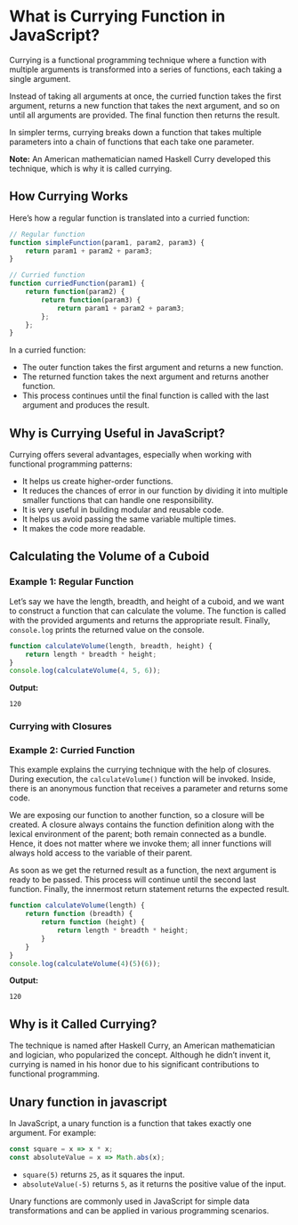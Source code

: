 
# What is Currying Function in JavaScript?

Currying is a functional programming technique where a function with multiple arguments is transformed into a series of functions, each taking a single argument.

Instead of taking all arguments at once, the curried function takes the first argument, returns a new function that takes the next argument, and so on until all arguments are provided. The final function then returns the result.

In simpler terms, currying breaks down a function that takes multiple parameters into a chain of functions that each take one parameter.

**Note:** An American mathematician named Haskell Curry developed this technique, which is why it is called currying.

## How Currying Works

Here’s how a regular function is translated into a curried function:

```javascript
// Regular function
function simpleFunction(param1, param2, param3) {
    return param1 + param2 + param3;
}

// Curried function
function curriedFunction(param1) {
    return function(param2) {
        return function(param3) {
            return param1 + param2 + param3;
        };
    };
}
```

In a curried function:

- The outer function takes the first argument and returns a new function.
- The returned function takes the next argument and returns another function.
- This process continues until the final function is called with the last argument and produces the result.

## Why is Currying Useful in JavaScript?

Currying offers several advantages, especially when working with functional programming patterns:

- It helps us create higher-order functions.
- It reduces the chances of error in our function by dividing it into multiple smaller functions that can handle one responsibility.
- It is very useful in building modular and reusable code.
- It helps us avoid passing the same variable multiple times.
- It makes the code more readable.

## Calculating the Volume of a Cuboid

### Example 1: Regular Function

Let’s say we have the length, breadth, and height of a cuboid, and we want to construct a function that can calculate the volume. The function is called with the provided arguments and returns the appropriate result. Finally, `console.log` prints the returned value on the console.

```javascript
function calculateVolume(length, breadth, height) {
    return length * breadth * height;
}
console.log(calculateVolume(4, 5, 6));
```

**Output:**

```
120
```

### Currying with Closures

### Example 2: Curried Function

This example explains the currying technique with the help of closures. During execution, the `calculateVolume()` function will be invoked. Inside, there is an anonymous function that receives a parameter and returns some code.

We are exposing our function to another function, so a closure will be created. A closure always contains the function definition along with the lexical environment of the parent; both remain connected as a bundle. Hence, it does not matter where we invoke them; all inner functions will always hold access to the variable of their parent.

As soon as we get the returned result as a function, the next argument is ready to be passed. This process will continue until the second last function. Finally, the innermost return statement returns the expected result.

```javascript
function calculateVolume(length) {
    return function (breadth) {
        return function (height) {
            return length * breadth * height;
        }
    }
}
console.log(calculateVolume(4)(5)(6));
```

**Output:**

```
120
```

## Why is it Called Currying?

The technique is named after Haskell Curry, an American mathematician and logician, who popularized the concept. Although he didn’t invent it, currying is named in his honor due to his significant contributions to functional programming.

## Unary function in javascript
In JavaScript, a unary function is a function that takes exactly one argument. For example:

```javascript
const square = x => x * x;
const absoluteValue = x => Math.abs(x);
```

- `square(5)` returns `25`, as it squares the input.
- `absoluteValue(-5)` returns `5`, as it returns the positive value of the input.

Unary functions are commonly used in JavaScript for simple data transformations and can be applied in various programming scenarios.